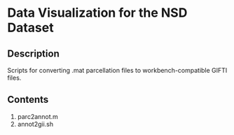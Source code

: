 # Data Visualization for the NSD Dataset

## Description
Scripts for converting .mat parcellation files to workbench-compatible GIFTI files.

## Contents
1. parc2annot.m
2. annot2gii.sh
